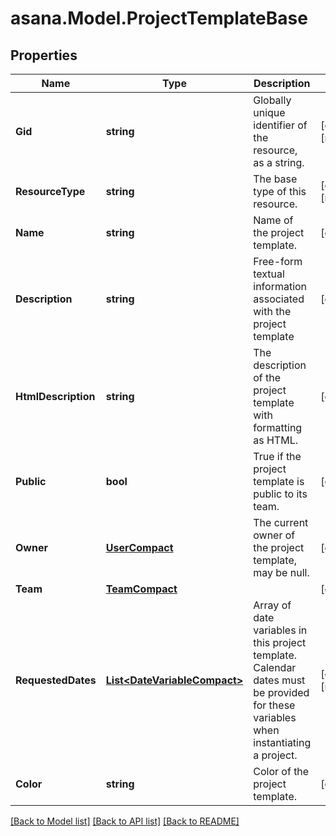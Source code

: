 
# asana.Model.ProjectTemplateBase

## Properties

Name | Type | Description | Notes
------------ | ------------- | ------------- | -------------
**Gid** | **string** | Globally unique identifier of the resource, as a string. | [optional] [readonly] 
**ResourceType** | **string** | The base type of this resource. | [optional] [readonly] 
**Name** | **string** | Name of the project template. | [optional] 
**Description** | **string** | Free-form textual information associated with the project template | [optional] 
**HtmlDescription** | **string** | The description of the project template with formatting as HTML. | [optional] 
**Public** | **bool** | True if the project template is public to its team. | [optional] 
**Owner** | [**UserCompact**](UserCompact.md) | The current owner of the project template, may be null. | [optional] 
**Team** | [**TeamCompact**](TeamCompact.md) |  | [optional] 
**RequestedDates** | [**List&lt;DateVariableCompact&gt;**](DateVariableCompact.md) | Array of date variables in this project template. Calendar dates must be provided for these variables when instantiating a project. | [optional] [readonly] 
**Color** | **string** | Color of the project template. | [optional] 

[[Back to Model list]](../README.md#documentation-for-models)
[[Back to API list]](../README.md#documentation-for-api-endpoints)
[[Back to README]](../README.md)

